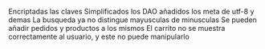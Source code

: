 Encriptadas las claves
Simplificados los DAO
añadidos los meta de utf-8 y demas
La busqueda ya no distingue mayusculas de minusculas
Se pueden añadir pedidos y productos a los mismos
El carrito no se muestra correctamente al usuario, y este no puede manipularlo
